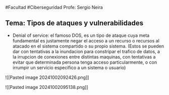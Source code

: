 #Facultad #Ciberseguridad 
 Profe: Sergio Neira
## Tema: Tipos de ataques y vulnerabilidades

- Denial of service: el famoso DOS, es un tipo de ataque cuya meta fundamental es justamente negar el acceso a un recurso o recursos al atacado en el sistema compartido o su propio sistema. (Estos se pueden dar con tentativas a la inundacion para constripar el trafico de datos, a la irrupcion de conexiones entre distintas maquinas, con tentativas a evitar que determinada persona tenga acceso particularmente, o con irrumpir un servicio especifico a un sistema o usuario)

![[Pasted image 20241002092426.png]]

![[Pasted image 20241002095138.png]]